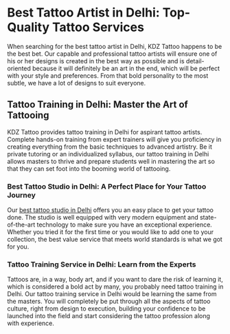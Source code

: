 

<h1>Best Tattoo Artist in Delhi: Top-Quality Tattoo Services</h1>

When searching for the best tattoo artist in Delhi, KDZ Tattoo happens to be the best bet. Our capable and professional tattoo artists will ensure one of his or her designs is created in the best way as possible and is detail-oriented because it will definitely be an art in the end, which will be perfect with your style and preferences. From that bold personality to the most subtle, we have a lot of designs to suit everyone.

<h2>Tattoo Training in Delhi: Master the Art of Tattooing</h2>

KDZ Tattoo provides tattoo training in Delhi for aspirant tattoo artists. Complete hands-on training from expert trainers will give you proficiency in creating everything from the basic techniques to advanced artistry. Be it private tutoring or an individualized syllabus, our tattoo training in Delhi allows masters to thrive and prepare students well in mastering the art so that they can set foot into the booming world of tattooing.

<h3>Best Tattoo Studio in Delhi: A Perfect Place for Your Tattoo Journey</h3>

Our <a href="https://kdztattoos.com">best tattoo studio in Delhi</a> offers you an easy place to get your tattoo done. The studio is well equipped with very modern equipment and state-of-the-art technology to make sure you have an exceptional experience. Whether you tried it for the first time or you would like to add one to your collection, the best value service that meets world standards is what we got for you.

<h3>Tattoo Training Service in Delhi: Learn from the Experts</h3>

Tattoos are, in a way, body art, and if you want to dare the risk of learning it, which is considered a bold act by many, you probably need tattoo training in Delhi. Our tattoo training service in Delhi would be learning the same from the masters. You will completely be put through all the aspects of tattoo culture, right from design to execution, building your confidence to be launched into the field and start considering the tattoo profession along with experience.
